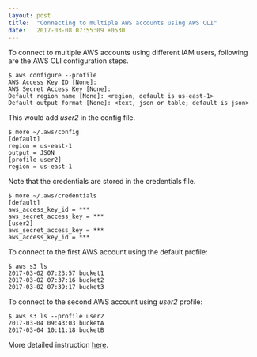 ```yaml
---
layout: post
title:  "Connecting to multiple AWS accounts using AWS CLI"
date:   2017-03-08 07:55:09 +0530
---
```

To connect to multiple AWS accounts using different IAM users, following are the AWS CLI configuration steps.

```
$ aws configure --profile
AWS Access Key ID [None]:
AWS Secret Access Key [None]:
Default region name [None]: <region, default is us-east-1>
Default output format [None]: <text, json or table; default is json>
```

This would add _user2_ in the config file.

```
$ more ~/.aws/config
[default]
region = us-east-1
output = JSON
[profile user2]
region = us-east-1
```

Note that the credentials are stored in the credentials file.

```
$ more ~/.aws/credentials
[default]
aws_access_key_id = ***
aws_secret_access_key = ***
[user2]
aws_secret_access_key = ***
aws_access_key_id = ***
```
To connect to the first AWS account using the default profile:

```
$ aws s3 ls
2017-03-02 07:23:57 bucket1
2017-03-02 07:37:16 bucket2
2017-03-02 07:39:17 bucket3
```

To connect to the second AWS account using _user2_ profile:

```
$ aws s3 ls --profile user2
2017-03-04 09:43:03 bucketA
2017-03-04 10:11:18 bucketB
```

More detailed instruction [here](http://docs.aws.amazon.com/cli/latest/userguide/cli-chap-getting-started.html).